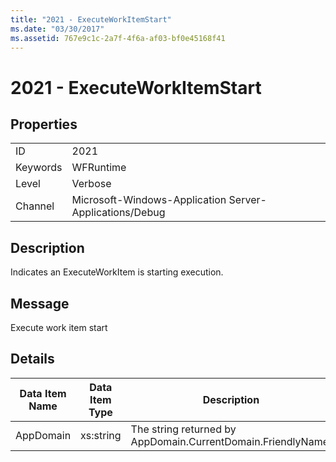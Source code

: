 ```yaml
---
title: "2021 - ExecuteWorkItemStart"
ms.date: "03/30/2017"
ms.assetid: 767e9c1c-2a7f-4f6a-af03-bf0e45168f41
---
```

# 2021 - ExecuteWorkItemStart
## Properties  


|||  
|-|-|  
|ID|2021|  
|Keywords|WFRuntime|  
|Level|Verbose|  
|Channel|Microsoft-Windows-Application Server-Applications/Debug|  

## Description  
 Indicates an ExecuteWorkItem is starting execution.  

## Message  
 Execute work item start  

## Details  


| Data Item Name | Data Item Type |                         Description                          |
|----------------|----------------|--------------------------------------------------------------|
|   AppDomain    |   xs:string    | The string returned by AppDomain.CurrentDomain.FriendlyName. |

